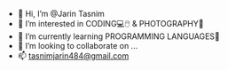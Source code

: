 - 👋 Hi, I’m @Jarin Tasnim
- 👀 I’m interested in CODING💻🖱️ & PHOTOGRAPHY📸
- 🌱 I’m currently learning PROGRAMMING LANGUAGES🤖
- 💞️ I’m looking to collaborate on ...
- 📫 tasnimjarin484@gmail.com

<!---
Tasnim-Jarin/Tasnim-Jarin is a ✨ special ✨ repository because its `README.md` (this file) appears on your GitHub profile.
You can click the Preview link to take a look at your changes.
--->

